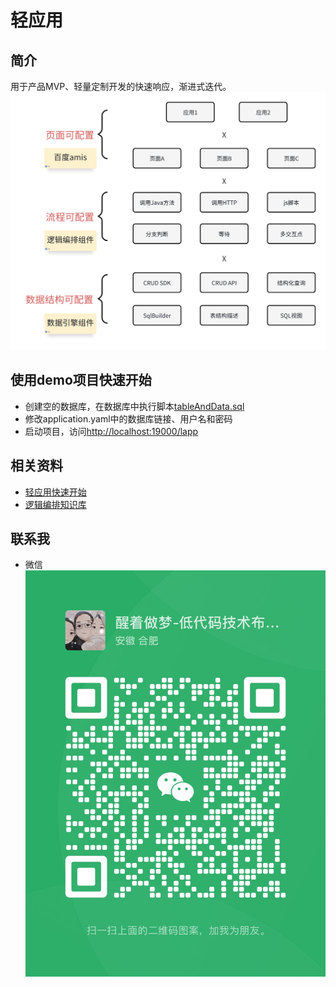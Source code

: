 # 轻应用
## 简介
用于产品MVP、轻量定制开发的快速响应，渐进式迭代。
![img.png](img.png)
## 使用demo项目快速开始
- 创建空的数据库，在数据库中执行脚本[tableAndData.sql](tableAndData.sql)
- 修改application.yaml中的数据库链接、用户名和密码
- 启动项目，访问[http://localhost:19000/lapp](http://localhost:19000/lapp)
## 相关资料
- [轻应用快速开始](https://o4wsztdxg4.feishu.cn/wiki/VJMZwERpli9LR2kBOgscS6mjnAb?from=from_copylink)
- [逻辑编排知识库](https://o4wsztdxg4.feishu.cn/wiki/AEzIwqBxHiHUMvkz8OVc8qCZnHh)


## 联系我
- 微信
  ![wx.jpg](wx.JPG)